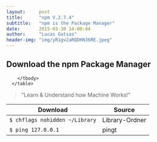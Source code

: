```yaml
---
layout:     post
title:      "npm V.2.7.4"
subtitle:   "npm is the Package Manager"
date:       2015-03-30 14:00:44
author:     "Lucas Gatsas"
header-img: "img/yR1gv2aRQDHN36RE.jpeg"
---
```


<h2 class="section-heading"><strong> Download the npm Package Manager </strong> </h2>

<table class="table">
        <thead>
          <tr>
            <th>Download</th>
            <th id="fadeout-1">Source</th>
          </tr>
        </thead>
        <tbody>
          <tr>
            <td><code>$ chflags nohidden ~/Library</code></td>
            <td id="fadeout-1">Library-Ordner </td>
          </tr>
          <tr>
            <td><code>$ ping 127.0.0.1</code></td>
            <td id="fadeout-1">pingt</td>
          </tr>
       
       
        </tbody>
      </table>
      
<blockquote>
	"Learn & Understand how Machine Works!"
</blockquote>